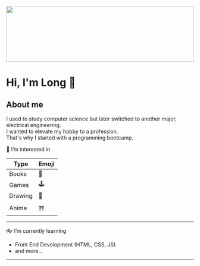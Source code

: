 <img width=100% height="150" align='center' style="object-fit: cover" src="https://images.unsplash.com/photo-1542831371-29b0f74f9713?ixlib=rb-4.0.3&ixid=MnwxMjA3fDB8MHxwaG90by1wYWdlfHx8fGVufDB8fHx8&auto=format&fit=crop&w=2070&q=80">


# Hi, I'm Long :wave:

## About me
I used to study computer science but later switched to another major, electrical engineering.  
I wanted to elevate my hobby to a profession.  
That's why I started with a programming bootcamp.


👀 I’m interested in 

| Type | Emoji |
| ----------- | ----------- |
| Books | 📖 |
| Games | 🕹 |
| Drawing | 🎨 |
| Anime | ⛩️ |

---
👓 I’m currently learning 
- Front End Devolopment (HTML, CSS, JS)
- and more...

---


<!---
Long-HaHoang/Long-HaHoang is a ✨ special ✨ repository because its `README.md` (this file) appears on your GitHub profile.
You can click the Preview link to take a look at your changes.
--->
